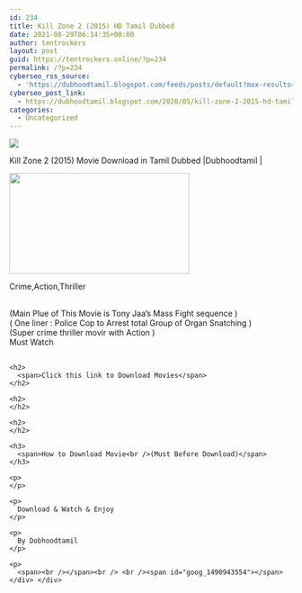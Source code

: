 ```yaml
---
id: 234
title: Kill Zone 2 (2015) HD Tamil Dubbed
date: 2021-08-29T06:14:35+00:00
author: tentrockers
layout: post
guid: https://tentrockers.online/?p=234
permalink: /?p=234
cyberseo_rss_source:
  - 'https://dubhoodtamil.blogspot.com/feeds/posts/default?max-results=150&start-index=301'
cyberseo_post_link:
  - https://dubhoodtamil.blogspot.com/2020/05/kill-zone-2-2015-hd-tamil-dubbed.html
categories:
  - Uncategorized
---
```

<div class="media_block">
  <img src="https://1.bp.blogspot.com/-jemh6MhDyRU/XqwW2_oITEI/AAAAAAAAA-E/Xrt6XaZ_BjsxD4nXyKSynawkUM_dh6l0QCNcBGAsYHQ/s72-c/images%2B%252821%2529.jpeg" class="media_thumbnail" />
</div>

<div dir="ltr" trbidi="on" readability="8.8539325842697">
  <p>
    Kill Zone 2 (2015) Movie Download in Tamil Dubbed |Dubhoodtamil |&nbsp;
  </p>
  
  <div class="separator">
    <a href="https://1.bp.blogspot.com/-jemh6MhDyRU/XqwW2_oITEI/AAAAAAAAA-E/Xrt6XaZ_BjsxD4nXyKSynawkUM_dh6l0QCNcBGAsYHQ/s1600/images%2B%252821%2529.jpeg" imageanchor="1"><img loading="lazy" border="0" data-original-height="415" data-original-width="739" height="179" src="https://1.bp.blogspot.com/-jemh6MhDyRU/XqwW2_oITEI/AAAAAAAAA-E/Xrt6XaZ_BjsxD4nXyKSynawkUM_dh6l0QCNcBGAsYHQ/s320/images%2B%252821%2529.jpeg" width="320" /></a>
  </div>
  
  <p>
    <span>Crime,Action,Thriller</span>
  </p>
  
  <p>
    <br />(Main Plue of This Movie is Tony Jaa&#8217;s Mass Fight sequence )<br />( One liner : Police Cop to Arrest total Group of Organ Snatching )<br />(Super crime thriller movir with Action )<br />Must Watch
  </p>
  
  <div>
    <h2>
    </h2>
    
    <h2>
      <span>Click this link to Download Movies</span>
    </h2>
    
    <h2>
    </h2>
    
    <h2>
    </h2>
    
    <h3>
      <span>How to Download Movie<br />(Must Before Download)</span>
    </h3>
    
    <p>
    </p>
    
    <p>
      Download & Watch & Enjoy
    </p>
    
    <p>
      By Dobhoodtamil
    </p>
    
    <p>
      <span><br /></span><br /> <br /><span id="goog_1490943554"></span></div> </div>